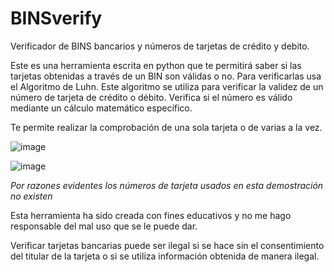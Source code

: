 # BINSverify
Verificador de BINS bancarios y números de tarjetas de crédito y debito.

Este es una herramienta escrita en python que te permitirá saber si las tarjetas obtenidas a través de un BIN son válidas o no.
Para verificarlas usa el Algoritmo de Luhn.
Este algoritmo se utiliza para verificar la validez de un número de tarjeta de crédito o débito.
Verifica si el número es válido mediante un cálculo matemático específico.

Te permite realizar la comprobación de una sola tarjeta o de varias a la vez.

![image](https://user-images.githubusercontent.com/90300129/215291357-8dd241d2-72ae-4987-9ddd-2f261da3138c.png)

![image](https://user-images.githubusercontent.com/90300129/215291458-58ed6ca5-9ef7-4838-8565-beed27107680.png)

*Por razones evidentes los números de tarjeta usados en esta demostración no existen*

Esta herramienta ha sido creada con fines educativos y no me hago responsable del mal uso que se le puede dar.

Verificar tarjetas bancarias puede ser ilegal si se hace sin el consentimiento del titular de la tarjeta o si se utiliza información obtenida de manera ilegal.
